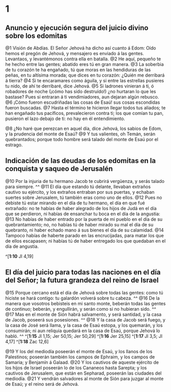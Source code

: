 # 1 
## Anuncio y ejecución segura del juicio divino sobre los edomitas
@1 Visión de Abdías. El Señor Jehová ha dicho así cuanto á Edom: Oído hemos el pregón de Jehová, y mensajero es enviado á las gentes. Levantaos, y levantémonos contra ella en batalla. @2 He aquí, pequeño te he hecho entre las gentes; abatido eres tú en gran manera. @3 La soberbia de tu corazón te ha engañado, tú que moras en las hendiduras de las peñas, en tu altísima morada; que dices en tu corazón: ¿Quién me derribará á tierra? @4 Si te encaramares como águila, y si entre las estrellas pusieres tu nido, de ahí te derribaré, dice Jehová. @5 Si ladrones vinieran á ti, ó robadores de noche (¡cómo has sido destruído!) ¿no hurtaran lo que les bastase? Pues si entraran á ti vendimiadores, aun dejaran algún rebusco. @6 ¡Cómo fueron escudriñadas las cosas de Esaú! sus cosas escondidas fueron buscadas. @7 Hasta el término te hicieron llegar todos tus aliados; te han engañado tus pacíficos, prevalecieron contra ti; los que comían tu pan, pusieron el lazo debajo de ti: no hay en él entendimiento. 


@8 ¿No haré que perezcan en aquel día, dice Jehová, los sabios de Edom, y la prudencia del monte de Esaú? @9 Y tus valientes, oh Temán, serán quebrantados; porque todo hombre será talado del monte de Esaú por el estrago. 



## Indicación de las deudas de los edomitas en la conquista y saqueo de Jerusalén
@10 Por la injuria de tu hermano Jacob te cubrirá vergüenza, y serás talado para siempre. ^^ @11 El día que estando tú delante, llevaban extraños cautivo su ejército, y los extraños entraban por sus puertas, y echaban suertes sobre Jerusalem, tú también eras como uno de ellos. @12 Pues no debiste tú estar mirando en el día de tu hermano, el día en que fué extrañado: no te habías de haber alegrado de los hijos de Judá en el día que se perdieron, ni habías de ensanchar tu boca en el día de la angustia: @13 No habías de haber entrado por la puerta de mi pueblo en el día de su quebrantamiento; no, no habías tú de haber mirado su mal el día de su quebranto, ni haber echado mano á sus bienes el día de su calamidad. @14 Tampoco habías de haberte parado en las encrucijadas, para matar los que de ellos escapasen; ni habías tú de haber entregado los que quedaban en el día de angustia. 


^[**1:10** Jl 4,19]

## El día del juicio para todas las naciones en el día del Señor; la futura grandeza del reino de Israel
@15 Porque cercano está el día de Jehová sobre todas las gentes: como tú hiciste se hará contigo: tu galardón volverá sobre tu cabeza. ^^ @16 De la manera que vosotros bebisteis en mi santo monte, beberán todas las gentes de continuo; beberán, y engullirán, y serán como si no hubieran sido. ^^ @17 Mas en el monte de Sión habrá salvamento, y será santidad, y la casa de Jacob, poseerá sus posesiones. ^^ @18 Y la casa de Jacob será fuego, y la casa de José será llama, y la casa de Esaú estopa, y los quemarán, y los consumirán; ni aun reliquia quedará en la casa de Esaú, porque Jehová lo habló. 
^^ 
^[**1:15** Jl 1,15; Jer 50,15; Jer 50,29] ^[**1:16** Jer 25,15] ^[**1:17** Jl 3,5; Jl 4,17] ^[**1:18** Zac 12,6]

@19 Y los del mediodía poseerán el monte de Esaú, y los llanos de los Palestinos; poseerán también los campos de Ephraim, y los campos de Samaria; y Benjamín á Galaad. @20 Y los cautivos de aqueste ejército de los hijos de Israel poseerán lo de los Cananeos hasta Sarepta; y los cautivos de Jerusalem, que están en Sepharad, poseerán las ciudades del mediodía. @21 Y vendrán salvadores al monte de Sión para juzgar al monte de Esaú; y el reino será de Jehová. 